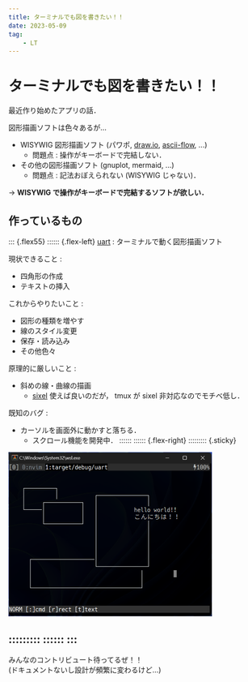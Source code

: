 ```yaml
---
title: ターミナルでも図を書きたい！！
date: 2023-05-09
tag:
    - LT
---
```


# ターミナルでも図を書きたい！！
最近作り始めたアプリの話．

図形描画ソフトは色々あるが…
- WISYWIG 図形描画ソフト (パワポ, [draw.io](https://app.diagrams.net), [ascii-flow](https://asciiflow.com/legacy/), ...)
    - 問題点 : 操作がキーボードで完結しない．
- その他の図形描画ソフト (gnuplot, mermaid, ...)
    - 問題点 : 記法おぼえられない (WISYWIG じゃない)．

→ **WISYWIG で操作がキーボードで完結するソフトが欲しい．**

## 作っているもの
::: {.flex55}
:::::: {.flex-left}
[uart](https://github.com/sinotca529/uart) : ターミナルで動く図形描画ソフト

現状できること :
- 四角形の作成
- テキストの挿入

これからやりたいこと :
- 図形の種類を増やす
- 線のスタイル変更
- 保存・読み込み
- その他色々

原理的に厳しいこと :
- 斜めの線・曲線の描画
    - [sixel](https://en.wikipedia.org/wiki/Sixel) 使えば良いのだが， tmux が sixel 非対応なのでモチベ低し．

既知のバグ :
- カーソルを画面外に動かすと落ちる．
    - スクロール機能を開発中．
::::::
:::::: {.flex-right}
::::::::: {.sticky}

<img src="uart.png" style="border:none" width="80%">

:::::::::
::::::
:::
---

みんなのコントリビュート待ってるぜ！！<br>
(ドキュメントないし設計が頻繁に変わるけど…)
